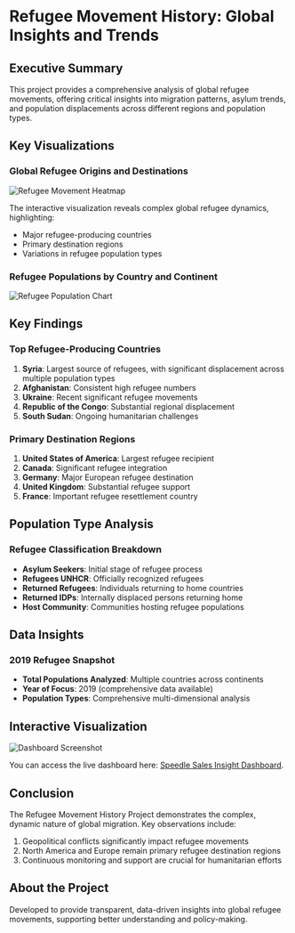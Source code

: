 # Refugee Movement History: Global Insights and Trends

## Executive Summary

This project provides a comprehensive analysis of global refugee movements, offering critical insights into migration patterns, asylum trends, and population displacements across different regions and population types.

## Key Visualizations

### Global Refugee Origins and Destinations
![Refugee Movement Heatmap](/path/to/heatmap-image.png)

The interactive visualization reveals complex global refugee dynamics, highlighting:
- Major refugee-producing countries
- Primary destination regions
- Variations in refugee population types

### Refugee Populations by Country and Continent
![Refugee Population Chart](/path/to/population-chart.png)

## Key Findings

### Top Refugee-Producing Countries
1. **Syria**: Largest source of refugees, with significant displacement across multiple population types
2. **Afghanistan**: Consistent high refugee numbers
3. **Ukraine**: Recent significant refugee movements
4. **Republic of the Congo**: Substantial regional displacement
5. **South Sudan**: Ongoing humanitarian challenges

### Primary Destination Regions
1. **United States of America**: Largest refugee recipient
2. **Canada**: Significant refugee integration
3. **Germany**: Major European refugee destination
4. **United Kingdom**: Substantial refugee support
5. **France**: Important refugee resettlement country

## Population Type Analysis

### Refugee Classification Breakdown
- **Asylum Seekers**: Initial stage of refugee process
- **Refugees UNHCR**: Officially recognized refugees
- **Returned Refugees**: Individuals returning to home countries
- **Returned IDPs**: Internally displaced persons returning home
- **Host Community**: Communities hosting refugee populations

## Data Insights

### 2019 Refugee Snapshot
- **Total Populations Analyzed**: Multiple countries across continents
- **Year of Focus**: 2019 (comprehensive data available)
- **Population Types**: Comprehensive multi-dimensional analysis

## Interactive Visualization

![Dashboard Screenshot]([https://raw.githubusercontent.com/Darshanamishra/Images/main/dashboard-sales.png](https://github.com/Darshanamishra/Refugee-Movement-History/blob/main/Filters%20Tools/Home.png))

You can access the live dashboard here: [Speedle Sales Insight Dashboard](https://app.powerbi.com/view?r=eyJrIjoiYjU1ZTJlMDYtZGI4MC00YWY1LTg2ZmYtODk2YjE5OGI2YzYxIiwidCI6ImViZTAyOTY0LTUwZWUtNGI3MS1iYjA3LWYyYjQ2YWZlN2QxMiJ9).

## Conclusion

The Refugee Movement History Project demonstrates the complex, dynamic nature of global migration. Key observations include:

1. Geopolitical conflicts significantly impact refugee movements
2. North America and Europe remain primary refugee destination regions
3. Continuous monitoring and support are crucial for humanitarian efforts


## About the Project
Developed to provide transparent, data-driven insights into global refugee movements, supporting better understanding and policy-making.
